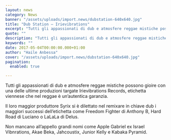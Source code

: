 ```yaml
---
layout: news
category: News
banner: "/assets/uploads/import.news/dubstation-640x640.jpg"
title: "Dub Station – Irievibrations"
excerpt: "Tutti gli appassionati di dub e atmosfere reggae mistiche possono gioire con una delle ultime produzioni targate Irievibrations Records, etichetta viennese che nel reggae è un’autentica garanzia. Il loro maggior produttore Syrix si è dilettato nel remixare in chiave dub i maggiori successi dell’etichetta come Freedom Fighter di Anthony B, Hard Road di Luciano o [&hellip"
quote: ""
description: "Tutti gli appassionati di dub e atmosfere reggae mistiche possono gioire con una delle ultime produzioni targate Irievibrations Records, etichetta viennese che nel reggae è un’autentica garanzia. Il loro maggior produttore Syrix si è dilettato nel remixare in chiave dub i maggiori successi dell’etichetta come Freedom Fighter di Anthony B, Hard Road di Luciano o [&hellip"
keywords: ""
date: 2017-05-04T00:00:00.000+01:00
author: "Haile Anbessa"
cover: "/assets/uploads/import.news/dubstation-640x640.jpg"
pagination:
  enabled: true

---
```


Tutti gli appassionati di dub e atmosfere reggae mistiche possono gioire con una delle ultime produzioni targate Irievibrations Records, etichetta viennese che nel reggae è un’autentica garanzia.

Il loro maggior produttore Syrix si è dilettato nel remixare in chiave dub i maggiori successi dell’etichetta come Freedom Fighter di Anthony B, Hard Road di Luciano o LaLaLa di Delus.

Non mancano all’appello grandi nomi come Apple Gabriel ex Israel Vibnrations, Akae Beka, Jahcoustix, Junior Kelly e Kabaka Pyramid.